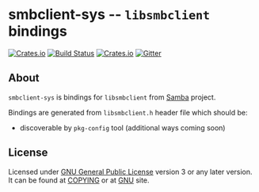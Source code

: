 # smbclient-sys -- `libsmbclient` bindings

[![Crates.io](https://img.shields.io/crates/v/smbclient-sys.svg)](https://crates.io/crates/smbclient-sys)
[![Build Status](https://travis-ci.org/smbc-rs/smbclient-sys.svg?branch=master)](https://travis-ci.org/smbc-rs/smbclient-sys)
[![Crates.io](https://img.shields.io/crates/l/smbclient-sys.svg)](https://crates.io/crates/smbclient-sys)
[![Gitter](https://img.shields.io/gitter/room/smbc-rs/general.svg)](https://gitter.im/smbc-rs/general)

## About

`smbclient-sys` is bindings for `libsmbclient` from [Samba][samba] project.

Bindings are generated from `libsmbclient.h` header file which should be:

* discoverable by `pkg-config` tool (additional ways coming soon)


## License

Licensed under [GNU General Public License][gpl] version 3 or any later version.
It can be found at [COPYING](COPYING) or at [GNU][gpl] site.


[gpl]: https://www.gnu.org/licenses/gpl.txt
[samba]: https://www.samba.org
